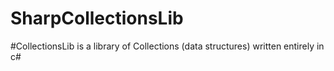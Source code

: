 # SharpCollectionsLib
#CollectionsLib is a library of Collections (data structures) written entirely in c#
